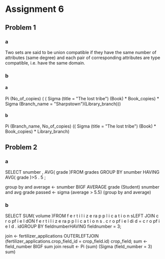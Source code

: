# Assignment 6

## Problem 1
### a
Two sets are said to be union compatible if they have the same number of attributes (same degree) and each
pair of corresponding attributes are type compatible, i.e. have the same domain.

### b
#### a
Pi (No_of_copies) (  ( Sigma (title = "The lost tribe") (Book) * Book_copies) * Sigma (Branch_name = "Sharpstown")(Library_branch)))

#### b

Pi (Branch_name, No_of_copies) (( Sigma (title = "The lost tribe") (Book) * Book_copies) * Library_branch)

## Problem 2

### a

SELECT snumber , AVG( grade )FROM grades GROUP BY snumber HAVING AVG( grade )>5 . 5 ;

group by and average <- snumber BIGF AVERAGE grade  (Student) snumber and avg grade
passed <- sigma (average > 5.5) (group by and average)

### b

SELECT SUM( volume )FROM f e r t i l i z e ra p p l i c a t i o n sLEFT JOIN  c r o pf i e l dON f e r t i l i z e ra p p l i c a t i o n s . c r o pf i e l di d = c r o pf i e l d . idGROUP BY fieldnumberHAVING fieldnumber = 3;

join <- fertilizer_applications OUTERLEFTJOIN (fertilizer_applications.crop_field_id = crop_field.id) crop_field;
sum <- field_number BIGF sum join
result <-  Pi (sum) (Sigma (field_number = 3) sum)
